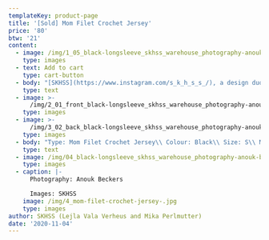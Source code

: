 ```yaml
---
templateKey: product-page
title: '[Sold] Mom Filet Crochet Jersey'
price: '80'
btw: '21'
content:
  - image: /img/1_05_black-longsleeve_skhss_warehouse_photography-anouk-beckers.jpg
    type: images
  - text: Add to cart
    type: cart-button
  - body: "[SKHSS](https://www.instagram.com/s_k_h_s_s_/), a design duo consisting of Lejla Vala Verheus and Mika Perlmutter, centres around a deep exploration of traditional and contemporary female-driven textile crafts and a feminization of utility wear and objects. Expanding upon the relationship between function and decoration, SKHSS juxtaposes intricate historic techniques such as crochet with modern printing methods. The aim of the project is to reintegrate discarded materials back into daily life. Through prolonging the usage of textile crafts in the medium of fashion, the boundaries between techniques and aesthetics of past-present-future are ultimately blended and blurred. \r\n\n\r\n\nThe work of SKHSS takes the shape of a collection of hand-crafted garments made from thrifted t-shirts and sweatshirts adapted with additional materials and techniques like yarn, reflective heat foil, dyes and bleach. The prints engage with the multiple layers of information retrieved from crochet charts, which both instruct how to crochet and at the same time describe the crochet visually. These charts are intricately coded diagrams that use a universal language of symbols. Through reading (crochet) code, recreating and creating new code, SKHSS traces and builds upon this historic information. To imbue the garment with its history and immortalize all the hands at play, footnotes are placed on the inside of the garments, tracing the origin of the elements on the garment."
    type: text
  - image: >-
      /img/2_01_front_black-longsleeve_skhss_warehouse_photography-anouk-beckers.jpg
    type: images
  - image: >-
      /img/3_02_back_black-longsleeve_skhss_warehouse_photography-anouk-beckers.jpg
    type: images
  - body: "Type: Mom Filet Crochet Jersey\\ Colour: Black\\ Size: S\\ Material: 80% cotton 20% polyester\n\nCare instructions:\r Wash 30°C inside out.\r Don’t iron. \rDon’t bleach."
    type: text
  - image: /img/04_black-longsleeve_skhss_warehouse_photography-anouk-beckers.jpg
    type: images
  - caption: |-
      Photography: Anouk Beckers

      Images: SKHSS
    image: /img/4_mom-filet-crochet-jersey-.jpg
    type: images
author: SKHSS (Lejla Vala Verheus and Mika Perlmutter)
date: '2020-11-04'
---
```


